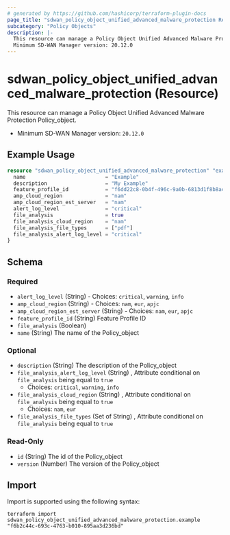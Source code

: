 ```yaml
---
# generated by https://github.com/hashicorp/terraform-plugin-docs
page_title: "sdwan_policy_object_unified_advanced_malware_protection Resource - terraform-provider-sdwan"
subcategory: "Policy Objects"
description: |-
  This resource can manage a Policy Object Unified Advanced Malware Protection Policy_object.
  Minimum SD-WAN Manager version: 20.12.0
---
```


# sdwan_policy_object_unified_advanced_malware_protection (Resource)

This resource can manage a Policy Object Unified Advanced Malware Protection Policy_object.
  - Minimum SD-WAN Manager version: `20.12.0`

## Example Usage

```terraform
resource "sdwan_policy_object_unified_advanced_malware_protection" "example" {
  name                          = "Example"
  description                   = "My Example"
  feature_profile_id            = "f6dd22c8-0b4f-496c-9a0b-6813d1f8b8ac"
  amp_cloud_region              = "nam"
  amp_cloud_region_est_server   = "nam"
  alert_log_level               = "critical"
  file_analysis                 = true
  file_analysis_cloud_region    = "nam"
  file_analysis_file_types      = ["pdf"]
  file_analysis_alert_log_level = "critical"
}
```

<!-- schema generated by tfplugindocs -->
## Schema

### Required

- `alert_log_level` (String) - Choices: `critical`, `warning`, `info`
- `amp_cloud_region` (String) - Choices: `nam`, `eur`, `apjc`
- `amp_cloud_region_est_server` (String) - Choices: `nam`, `eur`, `apjc`
- `feature_profile_id` (String) Feature Profile ID
- `file_analysis` (Boolean)
- `name` (String) The name of the Policy_object

### Optional

- `description` (String) The description of the Policy_object
- `file_analysis_alert_log_level` (String) , Attribute conditional on `file_analysis` being equal to `true`
  - Choices: `critical`, `warning`, `info`
- `file_analysis_cloud_region` (String) , Attribute conditional on `file_analysis` being equal to `true`
  - Choices: `nam`, `eur`
- `file_analysis_file_types` (Set of String) , Attribute conditional on `file_analysis` being equal to `true`

### Read-Only

- `id` (String) The id of the Policy_object
- `version` (Number) The version of the Policy_object

## Import

Import is supported using the following syntax:

```shell
terraform import sdwan_policy_object_unified_advanced_malware_protection.example "f6b2c44c-693c-4763-b010-895aa3d236bd"
```

